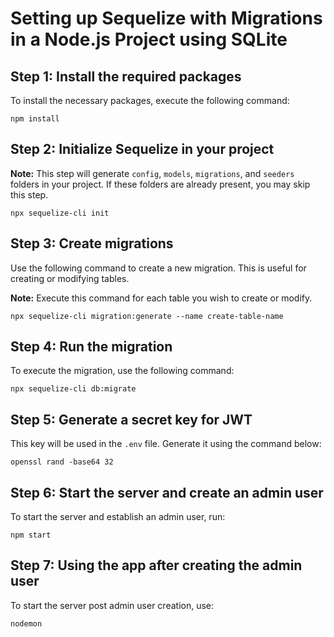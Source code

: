 # Setting up Sequelize with Migrations in a Node.js Project using SQLite

## Step 1: Install the required packages
To install the necessary packages, execute the following command:

    npm install

## Step 2: Initialize Sequelize in your project
**Note:** This step will generate `config`, `models`, `migrations`, and `seeders` folders in your project. If these folders are already present, you may skip this step.

    npx sequelize-cli init

## Step 3: Create migrations
Use the following command to create a new migration. This is useful for creating or modifying tables.

**Note:** Execute this command for each table you wish to create or modify.

    npx sequelize-cli migration:generate --name create-table-name

## Step 4: Run the migration
To execute the migration, use the following command:

    npx sequelize-cli db:migrate

## Step 5: Generate a secret key for JWT
This key will be used in the `.env` file. Generate it using the command below:

    openssl rand -base64 32

## Step 6: Start the server and create an admin user
To start the server and establish an admin user, run:

    npm start

## Step 7: Using the app after creating the admin user
To start the server post admin user creation, use:

    nodemon